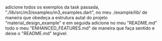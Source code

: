 adicione todos os exemplos da task passada, "./lib/src/m3/examples/m3_examples.dart", no meu ./example/lib/ de maneira que obedeça a estrutura autal do projeto "material_design_example" e em seguida adicione no meu "README.md" todo o meu "ENHANCED_FEATURES.md" de maneira que faça sentido e deixe o "README.md" legivel.
